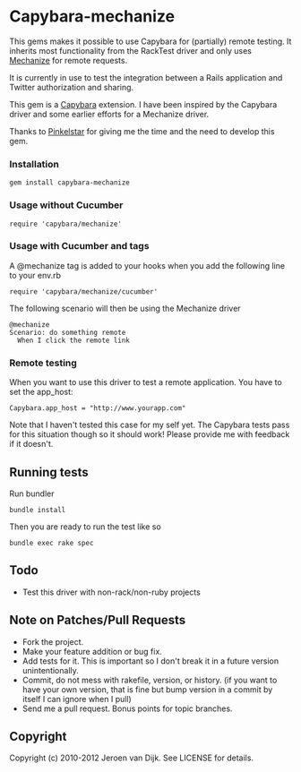 Capybara-mechanize
==================

This gems makes it possible to use Capybara for (partially) remote testing. It inherits most functionality from the RackTest driver and only uses [Mechanize](http://github.com/tenderlove/mechanize) for remote requests. 

It is currently in use to test the integration between a Rails application and Twitter authorization and sharing.

This gem is a [Capybara](http://github.com/jnicklas/capybara) extension. I have been inspired by the Capybara driver and some earlier efforts for a Mechanize driver.

Thanks to [Pinkelstar](http://www.pinkelstar.com) for giving me the time and the need to develop this gem.

### Installation

    gem install capybara-mechanize

### Usage without Cucumber

    require 'capybara/mechanize'

### Usage with Cucumber and tags

A @mechanize tag is added to your hooks when you add the following line to your env.rb

    require 'capybara/mechanize/cucumber'

The following scenario will then be using the Mechanize driver

    @mechanize
    Scenario: do something remote
      When I click the remote link
      
### Remote testing

When you want to use this driver to test a remote application. You have to set the app_host:

    Capybara.app_host = "http://www.yourapp.com"
    
Note that I haven't tested this case for my self yet. The Capybara tests pass for this situation though so it should work! Please provide me with feedback if it doesn't.

## Running tests

Run bundler

    bundle install

Then you are ready to run the test like so

    bundle exec rake spec

Todo
----
* Test this driver with non-rack/non-ruby projects

Note on Patches/Pull Requests
-----------------------------
 
* Fork the project.
* Make your feature addition or bug fix.
* Add tests for it. This is important so I don't break it in a
  future version unintentionally.
* Commit, do not mess with rakefile, version, or history.
  (if you want to have your own version, that is fine but bump version in a commit by itself I can ignore when I pull)
* Send me a pull request. Bonus points for topic branches.

Copyright
---------
Copyright (c) 2010-2012 Jeroen van Dijk. See LICENSE for details.
